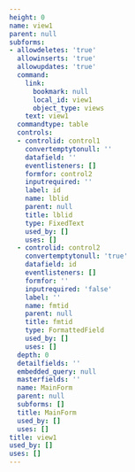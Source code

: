 ```yaml
---
height: 0
name: view1
parent: null
subforms:
- allowdeletes: 'true'
  allowinserts: 'true'
  allowupdates: 'true'
  command:
    link:
      bookmark: null
      local_id: view1
      object_type: views
    text: view1
  commandtype: table
  controls:
  - controlid: control1
    convertemptytonull: ''
    datafield: ''
    eventlisteners: []
    formfor: control2
    inputrequired: ''
    label: id
    name: lblid
    parent: null
    title: lblid
    type: FixedText
    used_by: []
    uses: []
  - controlid: control2
    convertemptytonull: 'true'
    datafield: id
    eventlisteners: []
    formfor: ''
    inputrequired: 'false'
    label: ''
    name: fmtid
    parent: null
    title: fmtid
    type: FormattedField
    used_by: []
    uses: []
  depth: 0
  detailfields: ''
  embedded_query: null
  masterfields: ''
  name: MainForm
  parent: null
  subforms: []
  title: MainForm
  used_by: []
  uses: []
title: view1
used_by: []
uses: []
---
```

